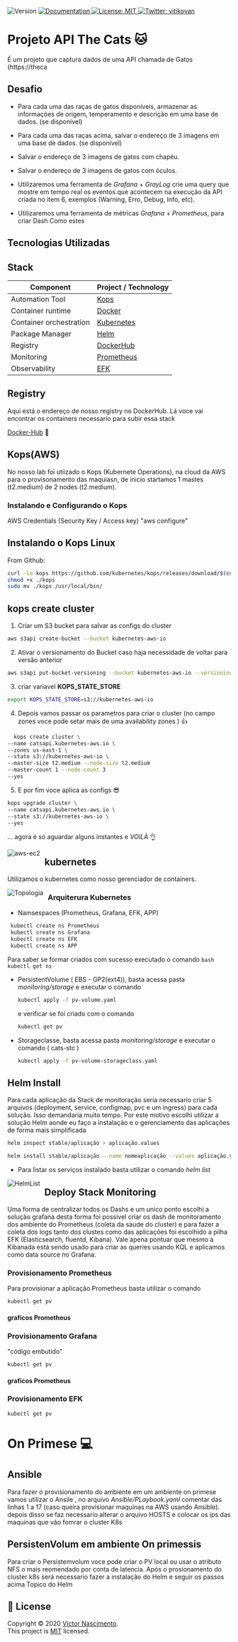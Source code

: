 <p>
  <img alt="Version" src="https://img.shields.io/badge/version-v0-blue.svg?cacheSeconds=2592000" />
  <a href="/" target="_blank">
    <img alt="Documentation" src="https://img.shields.io/badge/documentation-yes-brightgreen.svg" />
  </a>
  <a href="/LICENSE" target="_blank">
    <img alt="License: MIT" src="https://img.shields.io/badge/License-MIT-yellow.svg" />
  </a>
  <a href="https://twitter.com/vitikovan" target="_blank">
    <img alt="Twitter: vitikovan" src="https://img.shields.io/twitter/follow/vitikovan.svg?style=social" />
  </a>
</p>

# Projeto API The Cats  :cat: 

É um projeto que captura dados de uma API chamada de Gatos (https://theca

## Desafio
- Para cada uma das raças de gatos disponíveis, armazenar as informações de
origem, temperamento e descrição em uma base de dados. (se disponível)
-  Para cada uma das raças acima, salvar o endereço de 3 imagens em uma base de
dados. (se disponível)
-  Salvar o endereço de 3 imagens de gatos com chapéu.
-  Salvar o endereço de 3 imagens de gatos com óculos.

- Utilizaremos uma ferramenta de _Grafana_ + _GrayLog_  crie uma query que mostre em tempo real os eventos que acontecem na execução da API criada no item 6, exemplos (Warning, Erro, Debug, Info, etc).
  
- Utilizaremos uma ferramenta de métricas _Grafana_ + _Prometheus_, para criar Dash Como estes 

## Tecnologias Utilizadas

## Stack

| Component                 | Project / Technology                  |
| --------------------------|---------------------------------------|
| Automation Tool           | [Kops](https://kops.sigs.k8s.io/)     |
| Container runtime         | [Docker](https://www.docker.com)      |
| Container orchestration   | [Kubernetes](https://kubernetes.io)   |
| Package Manager           | [Helm](https://helm.sh/)              |
| Registry                  | [DockerHub](https://hub.docker.com/)  |
| Monitoring                | [Prometheus](https://prometheus.io/)  |
| Observability             | [EFK](https://www.elastic.co)         |

## Registry 
Aqui está o endereço de nosso registry no DockerHub. Lá voce vai encontrar os containers necessario para subir essa stack

[Docker-Hub](https://hub.docker.com/u/augustovan)  :whale: 

## Kops(AWS)
No nosso lab foi utiizado o Kops (Kubernete Operations), na cloud da AWS para o provisonamento das maquiasn, de inicio startamos 1 mastes (t2.medium) de 2 nodes (t2.medium).

### Instalando e Configurando o Kops

AWS Credentials (Security Key / Access key) 
"aws configure"
 
 ## Instalando o Kops Linux

From Github:

```bash
curl -Lo kops https://github.com/kubernetes/kops/releases/download/$(curl -s https://api.github.com/repos/kubernetes/kops/releases/latest | grep tag_name | cut -d '"' -f 4)/kops-linux-amd64
chmod +x ./kops
sudo mv ./kops /usr/local/bin/
```
## kops create cluster

1) Criar um S3 bucket para salvar as configs do cluster
  ```bash
  aws s3api create-bucket --bucket kubernetes-aws-io
  ```

2) Ativar o versionamento do Bucket caso haja necessidade de voltar para versão anterior 

  ```bash
  aws s3api put-bucket-versioning --bucket kubernetes-aws-io --versioning-configuration Status=Enabled
  ```
   
3) criar variavel **KOPS_STATE_STORE**

  ```bash
  export KOPS_STATE_STORE=s3://kubernetes-aws-io
  ```

4) Depois vamos passar os parametros para criar o cluster (no campo zones voce pode setar mais de uma availability zones ) :+1:

```bash
  kops create cluster \
--name catsapi.kubernetes-aws.io \
--zones us-east-1 \
--state s3://kubernetes-aws-io \
--master-size t2.medium --node-size t2.medium
--master-count 1 --node-count 3
--yes
  ```
5) E por fim voce aplica as configs  :sunglasses:
   
```bash
kops upgrade cluster \
--name catsapi.kubernetes-aws.io \
--state s3://kubernetes-aws-io \
--yes
  ```
... agora é só aguardar alguns instantes e *VOILÀ*  :ok_hand:

<img src="fotos/k8snodes.png"
     alt="aws-ec2"
     style="float: left; margin-right: 10px;" />

## kubernetes 
Utilizamos o kubernetes como nosso gerenciador de containers.

<img src="fotos/topologia.png"
     alt="Topologia"
     style="float: left; margin-right: 10px;" />

  ### Arquiterura Kubernetes 

* Namsespaces (Prometheus, Grafana, EFK, APP)
 ```bash
  kubectl create ns Prometheus
  kubectl create ns Grafana
  kubectl create ns EFK
  kubectl create ns APP
  ```
  Para saber se formar criados com sucesso executado o comando
    ```bash
  kubectl get ns
    ```
    
* PersistentVolume ( EBS - GP2(ext4)), basta acessa pasta *monitoring/storage* e executar o comando 
  ```bash
  kubectl apply -f pv-volume.yaml
  ```

  e verificar se foi criado com o comando 
   ```bash
  kubectl get pv
  ```

*  Storageclasse, basta acessa pasta *monitoring/storage* e executar o comando  ( cats-stc )

   ```bash
   kubectl apply -f pv-volume-storageclass.yaml
   ```

## Helm Install
Para cada aplicação da Stack de monitoração seria necessario criar 5 arquivos (deployment, service, configmap, pvc e um ingress) para cada solução. Isso demandaria muito tempo. Por este motivo escolhi utilizar a solução Helm aonde eu faço a instalação e o gerenciamento das aplicações de forma mais simplificada  
 
   ```bash
   helm inspect stable/aplicação > aplicação.values
   
   helm install stable/aplicação --name nomeaplicação --values aplicação.values --namespace nomeDoNamespace
   ```
- Para listar os serviços instalado basta utilizar o comando *helm list*

<img src="fotos/helm-list.png"
     alt="HelmList"
     style="float: left; margin-right: 10px;" />


## Deploy Stack Monitoring
Uma forma de centralizar todos os Dashs e um unico ponto escolhi a solução grafana desta forma foi possivel criar os dash de monitoramento dos ambiente do Prometheus (coleta da saude do cluster) e para fazer a coleta dos logs tanto dos clustes como das aplicações foi escolhido a pilha EFK (Elasticsearch, fluentd, Kibana). Vale apena pontuar que mesmo a Kibanada está sendo usado para criar as queries usando KQL e aplicamos como data source no Grafana. 

### Provisionamento Prometheus
Para provisionar a aplicação Prometheus basta utilizar o comando 

   ```bash
  kubectl get pv
  ```

#### graficos Prometheus

### Provisionamento Grafana 
"código embutido"
   
   ```bash
  kubectl get pv
  ```


#### graficos Prometheus

### Provisionamento EFK

   ```bash
  kubectl get pv
  ```

# On Primese :computer:

## Ansible
Para fazer o provisionamento do ambiente em um ambiente on primese vamos utilizar o 
Ansile , no arquivo *Ansible/PLaybook.yaml* comentar das linhas 1 a 17 (caso queira provisionar maquinas na AWS usando Ansible). depois disso se faz necessario alterar o arquivo HOSTS e colocar os ips das maquinas que vão fomrar o cluster K8s 

## PersistenVolum em ambiente On primessis
Para criar o Persistemvolum voce pode criar o PV local ou usar o atributo NFS o mais reomendado por conta de latencia.
Após o prosionamento do cluster k8s será necessario fazer a instalação do Helm e seguir os passos acima Topico do Helm 


## 📝 License

Copyright © 2020 [Victor Nascimento](https://github.com/msfidelis).<br />
This project is [MIT](/LICENSE) licensed.

